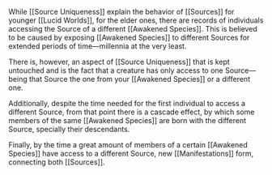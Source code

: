 While [[Source Uniqueness]] explain the behavior of [[Sources]] for younger [[Lucid Worlds]], for the elder ones, there are records of individuals accessing the Source of a different [[Awakened Species]]. This is believed to be caused by exposing [[Awakened Species]] to different Sources for extended periods of time—millennia at the very least.

There is, however, an aspect of [[Source Uniqueness]] that is kept untouched and is the fact that a creature has only access to one Source—being that Source the one from your [[Awakened Species]] or a different one.

Additionally, despite the time needed for the first individual to access a different Source, from that point there is a cascade effect, by which some members of the same [[Awakened Species]] are born with the different Source, specially their descendants.

Finally, by the time a great amount of members of a certain [[Awakened Species]] have access to a different Source, new [[Manifestations]] form, connecting both [[Sources]].